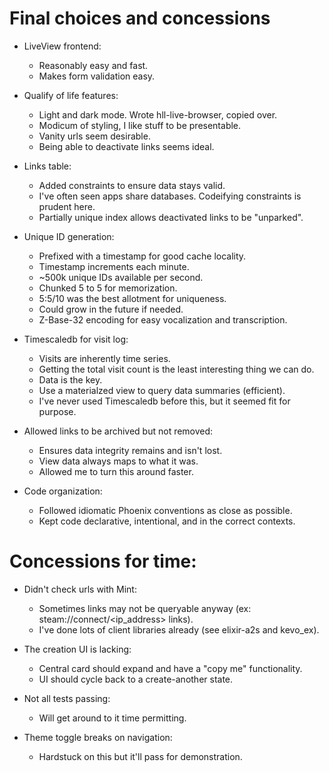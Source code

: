 # Final choices and concessions

- LiveView frontend:
  - Reasonably easy and fast.
  - Makes form validation easy.

- Qualify of life features:
  - Light and dark mode. Wrote hll-live-browser, copied over.
  - Modicum of styling, I like stuff to be presentable.
  - Vanity urls seem desirable.
  - Being able to deactivate links seems ideal.

- Links table:
  - Added constraints to ensure data stays valid.
  - I've often seen apps share databases. Codeifying constraints is prudent here.
  - Partially unique index allows deactivated links to be "unparked".

- Unique ID generation:
  - Prefixed with a timestamp for good cache locality.
  - Timestamp increments each minute.
  - ~500k unique IDs available per second.
  - Chunked 5 to 5 for memorization.
  - 5:5/10 was the best allotment for uniqueness.
  - Could grow in the future if needed.
  - Z-Base-32 encoding for easy vocalization and transcription.

- Timescaledb for visit log:
  - Visits are inherently time series.
  - Getting the total visit count is the least interesting thing we can do.
  - Data is the key.
  - Use a materialzed view to query data summaries (efficient).
  - I've never used Timescaledb before this, but it seemed fit for purpose.

- Allowed links to be archived but not removed:
  - Ensures data integrity remains and isn't lost.
  - View data always maps to what it was.
  - Allowed me to turn this around faster.

- Code organization:
  - Followed idiomatic Phoenix conventions as close as possible.
  - Kept code declarative, intentional, and in the correct contexts.

# Concessions for time:

- Didn't check urls with Mint:
  - Sometimes links may not be queryable anyway (ex: steam://connect/<ip_address> links).
  - I've done lots of client libraries already (see elixir-a2s and kevo_ex).

- The creation UI is lacking:
  - Central card should expand and have a "copy me" functionality.
  - UI should cycle back to a create-another state.

- Not all tests passing:
  - Will get around to it time permitting.

- Theme toggle breaks on navigation:
  - Hardstuck on this but it'll pass for demonstration.
